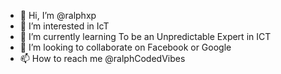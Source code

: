 - 👋 Hi, I’m @ralphxp
- 👀 I’m interested in IcT
- 🌱 I’m currently learning To be an Unpredictable Expert in ICT
- 💞️ I’m looking to collaborate on Facebook or Google
- 📫 How to reach me @ralphCodedVibes

<!---
ralphxp/ralphxp is a ✨ special ✨ repository because its `README.md` (this file) appears on your GitHub profile.
You can click the Preview link to take a look at your changes.
--->
